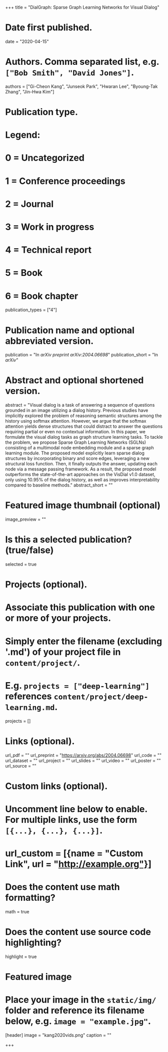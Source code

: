 +++
title = "DialGraph: Sparse Graph Learning Networks for Visual Dialog"

# Date first published.
date = "2020-04-15"

# Authors. Comma separated list, e.g. `["Bob Smith", "David Jones"]`.
authors = ["Gi-Cheon Kang", "Junseok Park", "Hwaran Lee", "Byoung-Tak Zhang", "Jin-Hwa Kim"]

# Publication type.
# Legend:
# 0 = Uncategorized
# 1 = Conference proceedings
# 2 = Journal
# 3 = Work in progress
# 4 = Technical report
# 5 = Book
# 6 = Book chapter
publication_types = ["4"]

# Publication name and optional abbreviated version.
publication = "In *arXiv preprint arXiv:2004.06698*"
publication_short = "In *arXiv*"

# Abstract and optional shortened version.
abstract = "Visual dialog is a task of answering a sequence of questions grounded in an image utilizing a dialog history. Previous studies have implicitly explored the problem of reasoning semantic structures among the history using softmax attention. However, we argue that the softmax attention yields dense structures that could distract to answer the questions requiring partial or even no contextual information. In this paper, we formulate the visual dialog tasks as graph structure learning tasks. To tackle the problem, we propose Sparse Graph Learning Networks (SGLNs) consisting of a multimodal node embedding module and a sparse graph learning module. The proposed model explicitly learn sparse dialog structures by incorporating binary and score edges, leveraging a new structural loss function. Then, it finally outputs the answer, updating each node via a message passing framework. As a result, the proposed model outperforms the state-of-the-art approaches on the VisDial v1.0 dataset, only using 10.95% of the dialog history, as well as improves interpretability compared to baseline methods."
abstract_short = ""

# Featured image thumbnail (optional)
image_preview = ""

# Is this a selected publication? (true/false)
selected = true

# Projects (optional).
#   Associate this publication with one or more of your projects.
#   Simply enter the filename (excluding '.md') of your project file in `content/project/`.
#   E.g. `projects = ["deep-learning"]` references `content/project/deep-learning.md`.
projects = []

# Links (optional).
url_pdf = ""
url_preprint = "https://arxiv.org/abs/2004.06698"
url_code = ""
url_dataset = ""
url_project = ""
url_slides = ""
url_video = ""
url_poster = ""
url_source = ""

# Custom links (optional).
#   Uncomment line below to enable. For multiple links, use the form `[{...}, {...}, {...}]`.
# url_custom = [{name = "Custom Link", url = "http://example.org"}]

# Does the content use math formatting?
math = true

# Does the content use source code highlighting?
highlight = true

# Featured image
# Place your image in the `static/img/` folder and reference its filename below, e.g. `image = "example.jpg"`.
[header]
image = "kang2020vids.png"
caption = ""

+++
